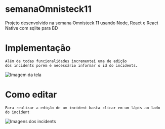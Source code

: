 # semanaOmnisteck11
Projeto desenvolvido na semana Omnisteck 11 usando Node, React e React Native com sqlite para BD

# Implementação
	Além de todas funcionalidades incrementei uma de edição 
	dos incidents porém é necessário informar o id do incidents.

![Imagem da tela](https://cdn.discordapp.com/attachments/529138788237049856/694600262534561873/Captura_de_tela_de_2020-03-31_14-22-37.png)

# Como editar
	Para realizar a edição de um incident basta clicar em um lápis ao lado do incident
![Imagens dos incidents](https://cdn.discordapp.com/attachments/529138788237049856/694643541464317962/Captura_de_tela_de_2020-03-31_17-24-04.png)
